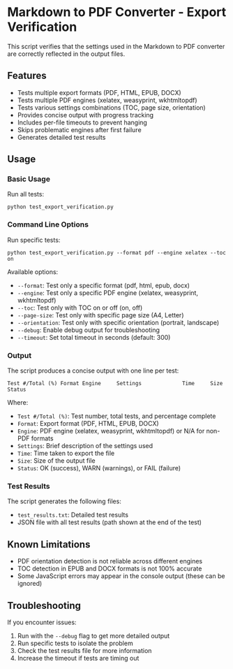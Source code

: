 # Markdown to PDF Converter - Export Verification

This script verifies that the settings used in the Markdown to PDF converter are correctly reflected in the output files.

## Features

- Tests multiple export formats (PDF, HTML, EPUB, DOCX)
- Tests multiple PDF engines (xelatex, weasyprint, wkhtmltopdf)
- Tests various settings combinations (TOC, page size, orientation)
- Provides concise output with progress tracking
- Includes per-file timeouts to prevent hanging
- Skips problematic engines after first failure
- Generates detailed test results

## Usage

### Basic Usage

Run all tests:

```
python test_export_verification.py
```

### Command Line Options

Run specific tests:

```
python test_export_verification.py --format pdf --engine xelatex --toc on
```

Available options:

- `--format`: Test only a specific format (pdf, html, epub, docx)
- `--engine`: Test only a specific PDF engine (xelatex, weasyprint, wkhtmltopdf)
- `--toc`: Test only with TOC on or off (on, off)
- `--page-size`: Test only with specific page size (A4, Letter)
- `--orientation`: Test only with specific orientation (portrait, landscape)
- `--debug`: Enable debug output for troubleshooting
- `--timeout`: Set total timeout in seconds (default: 300)

### Output

The script produces a concise output with one line per test:

```
Test #/Total (%) Format Engine     Settings             Time     Size     Status
```

Where:
- `Test #/Total (%)`: Test number, total tests, and percentage complete
- `Format`: Export format (PDF, HTML, EPUB, DOCX)
- `Engine`: PDF engine (xelatex, weasyprint, wkhtmltopdf) or N/A for non-PDF formats
- `Settings`: Brief description of the settings used
- `Time`: Time taken to export the file
- `Size`: Size of the output file
- `Status`: OK (success), WARN (warnings), or FAIL (failure)

### Test Results

The script generates the following files:

- `test_results.txt`: Detailed test results
- JSON file with all test results (path shown at the end of the test)

## Known Limitations

- PDF orientation detection is not reliable across different engines
- TOC detection in EPUB and DOCX formats is not 100% accurate
- Some JavaScript errors may appear in the console output (these can be ignored)

## Troubleshooting

If you encounter issues:

1. Run with the `--debug` flag to get more detailed output
2. Run specific tests to isolate the problem
3. Check the test results file for more information
4. Increase the timeout if tests are timing out

